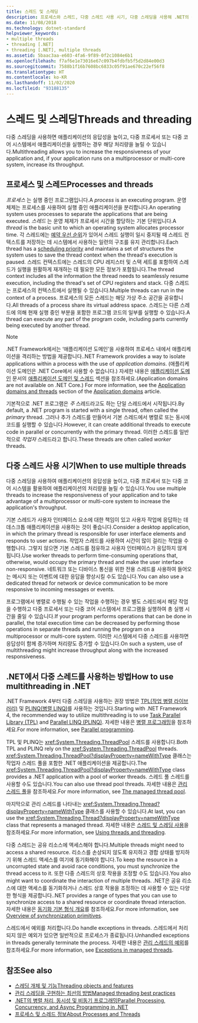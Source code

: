 ```yaml
---
title: 스레드 및 스레딩
description: 프로세스와 스레드, 다중 스레드 사용 시기, 다중 스레딩을 사용해 .NET의 응답성이나 처리량을 높이는 방법을 포함하여 스레딩에 대해 알아봅니다.
ms.date: 11/08/2018
ms.technology: dotnet-standard
helpviewer_keywords:
- multiple threads
- threading [.NET]
- threading [.NET], multiple threads
ms.assetid: 5baac3aa-e603-4fa6-9f89-0f2c1084e6b1
ms.openlocfilehash: f7af6e1e73016e67c097b4fdbfb5f5d2d84e00d3
ms.sourcegitcommit: 7588b1f16b7608bc6833c05f91ae670c22ef56f8
ms.translationtype: HT
ms.contentlocale: ko-KR
ms.lasthandoff: 11/02/2020
ms.locfileid: "93188135"
---
```

# <a name="threads-and-threading"></a><span data-ttu-id="25ea8-103">스레드 및 스레딩</span><span class="sxs-lookup"><span data-stu-id="25ea8-103">Threads and threading</span></span>

<span data-ttu-id="25ea8-104">다중 스레딩을 사용하면 애플리케이션의 응답성을 높이고, 다중 프로세서 또는 다중 코어 시스템에서 애플리케이션을 실행하는 경우 해당 처리량을 늘릴 수 있습니다.</span><span class="sxs-lookup"><span data-stu-id="25ea8-104">Multithreading allows you to increase the responsiveness of your application and, if your application runs on a multiprocessor or multi-core system, increase its throughput.</span></span>

## <a name="processes-and-threads"></a><span data-ttu-id="25ea8-105">프로세스 및 스레드</span><span class="sxs-lookup"><span data-stu-id="25ea8-105">Processes and threads</span></span>

<span data-ttu-id="25ea8-106">*프로세스* 는 실행 중인 프로그램입니다.</span><span class="sxs-lookup"><span data-stu-id="25ea8-106">A *process* is an executing program.</span></span> <span data-ttu-id="25ea8-107">운영 체제는 프로세스를 사용하여 실행 중인 애플리케이션을 분리합니다.</span><span class="sxs-lookup"><span data-stu-id="25ea8-107">An operating system uses processes to separate the applications that are being executed.</span></span> <span data-ttu-id="25ea8-108">*스레드* 는 운영 체제가 프로세서 시간을 할당하는 기본 단위입니다.</span><span class="sxs-lookup"><span data-stu-id="25ea8-108">A *thread* is the basic unit to which an operating system allocates processor time.</span></span> <span data-ttu-id="25ea8-109">각 스레드에는 [예약 우선 순위](scheduling-threads.md)가 있어서 스레드 실행이 일시 중지될 때 스레드 컨텍스트를 저장하는 데 시스템에서 사용하는 일련의 구조를 유지 관리합니다.</span><span class="sxs-lookup"><span data-stu-id="25ea8-109">Each thread has a [scheduling priority](scheduling-threads.md) and maintains a set of structures the system uses to save the thread context when the thread's execution is paused.</span></span> <span data-ttu-id="25ea8-110">스레드 컨텍스트에는 스레드의 CPU 레지스터 및 스택 세트를 포함하여 스레드가 실행을 원활하게 재개하는 데 필요한 모든 정보가 포함됩니다.</span><span class="sxs-lookup"><span data-stu-id="25ea8-110">The thread context includes all the information the thread needs to seamlessly resume execution, including the thread's set of CPU registers and stack.</span></span> <span data-ttu-id="25ea8-111">다중 스레드는 프로세스의 컨텍스트에서 실행될 수 있습니다.</span><span class="sxs-lookup"><span data-stu-id="25ea8-111">Multiple threads can run in the context of a process.</span></span> <span data-ttu-id="25ea8-112">프로세스의 모든 스레드는 해당 가상 주소 공간을 공유합니다.</span><span class="sxs-lookup"><span data-stu-id="25ea8-112">All threads of a process share its virtual address space.</span></span> <span data-ttu-id="25ea8-113">스레드는 다른 스레드에 의해 현재 실행 중인 부분을 포함한 프로그램 코드의 일부를 실행할 수 있습니다.</span><span class="sxs-lookup"><span data-stu-id="25ea8-113">A thread can execute any part of the program code, including parts currently being executed by another thread.</span></span>

> [!NOTE]
> <span data-ttu-id="25ea8-114">.NET Framework에서는 ‘애플리케이션 도메인’을 사용하여 프로세스 내에서 애플리케이션을 격리하는 방법을 제공합니다.</span><span class="sxs-lookup"><span data-stu-id="25ea8-114">.NET Framework provides a way to isolate applications within a process with the use of *application domains*.</span></span> <span data-ttu-id="25ea8-115">(애플리케이션 도메인은 .NET Core에서 사용할 수 없습니다.) 자세한 내용은 [애플리케이션 도메인](../../framework/app-domains/application-domains.md) 문서의 [애플리케이션 도메인 및 스레드](../../framework/app-domains/application-domains.md#application-domains-and-threads) 섹션을 참조하세요.</span><span class="sxs-lookup"><span data-stu-id="25ea8-115">(Application domains are not available on .NET Core.) For more information, see the [Application domains and threads](../../framework/app-domains/application-domains.md#application-domains-and-threads) section of the [Application domains](../../framework/app-domains/application-domains.md) article.</span></span>

<span data-ttu-id="25ea8-116">기본적으로 .NET 프로그램은 *주* 스레드라고도 하는 단일 스레드에서 시작됩니다.</span><span class="sxs-lookup"><span data-stu-id="25ea8-116">By default, a .NET program is started with a single thread, often called the *primary* thread.</span></span> <span data-ttu-id="25ea8-117">그러나 추가 스레드를 만들어서 기본 스레드에서 병렬로 또는 동시에 코드를 실행할 수 있습니다.</span><span class="sxs-lookup"><span data-stu-id="25ea8-117">However, it can create additional threads to execute code in parallel or concurrently with the primary thread.</span></span> <span data-ttu-id="25ea8-118">이러한 스레드를 일반적으로 *작업자* 스레드라고 합니다.</span><span class="sxs-lookup"><span data-stu-id="25ea8-118">These threads are often called *worker* threads.</span></span>

## <a name="when-to-use-multiple-threads"></a><span data-ttu-id="25ea8-119">다중 스레드 사용 시기</span><span class="sxs-lookup"><span data-stu-id="25ea8-119">When to use multiple threads</span></span>

<span data-ttu-id="25ea8-120">다중 스레딩을 사용하여 애플리케이션의 응답성을 높이고, 다중 프로세서 또는 다중 코어 시스템을 활용하여 애플리케이션의 처리량을 늘릴 수 있습니다.</span><span class="sxs-lookup"><span data-stu-id="25ea8-120">You use multiple threads to increase the responsiveness of your application and to take advantage of a multiprocessor or multi-core system to increase the application's throughput.</span></span>

<span data-ttu-id="25ea8-121">기본 스레드가 사용자 인터페이스 요소에 대한 책임이 있고 사용자 작업에 응답하는 데 데스크톱 애플리케이션을 사용하는 것이 좋습니다.</span><span class="sxs-lookup"><span data-stu-id="25ea8-121">Consider a desktop application, in which the primary thread is responsible for user interface elements and responds to user actions.</span></span> <span data-ttu-id="25ea8-122">작업자 스레드를 사용하여 시간이 많이 걸리는 작업을 수행합니다. 그렇지 않으면 기본 스레드를 점유하고 사용자 인터페이스가 응답하지 않게 됩니다.</span><span class="sxs-lookup"><span data-stu-id="25ea8-122">Use worker threads to perform time-consuming operations that, otherwise, would occupy the primary thread and make the user interface non-responsive.</span></span> <span data-ttu-id="25ea8-123">네트워크 또는 디바이스 통신을 위한 전용 스레드를 사용하여 들어오는 메시지 또는 이벤트에 대한 응답을 향상시킬 수도 있습니다.</span><span class="sxs-lookup"><span data-stu-id="25ea8-123">You can also use a dedicated thread for network or device communication to be more responsive to incoming messages or events.</span></span>

<span data-ttu-id="25ea8-124">프로그램에서 병렬로 수행될 수 있는 작업을 수행하는 경우 별도 스레드에서 해당 작업을 수행하고 다중 프로세서 또는 다중 코어 시스템에서 프로그램을 실행하여 총 실행 시간을 줄일 수 있습니다.</span><span class="sxs-lookup"><span data-stu-id="25ea8-124">If your program performs operations that can be done in parallel, the total execution time can be decreased by performing those operations in separate threads and running the program on a multiprocessor or multi-core system.</span></span> <span data-ttu-id="25ea8-125">이러한 시스템에서 다중 스레드를 사용하면 응답성이 함께 증가하며 처리량도 증가할 수 있습니다.</span><span class="sxs-lookup"><span data-stu-id="25ea8-125">On such a system, use of multithreading might increase throughput along with the increased responsiveness.</span></span>

## <a name="how-to-use-multithreading-in-net"></a><span data-ttu-id="25ea8-126">.NET에서 다중 스레드를 사용하는 방법</span><span class="sxs-lookup"><span data-stu-id="25ea8-126">How to use multithreading in .NET</span></span>

<span data-ttu-id="25ea8-127">.NET Framework 4부터 다중 스레딩을 사용하는 권장 방법은 [TPL(작업 병렬 라이브러리)](../parallel-programming/task-parallel-library-tpl.md) 및 [PLINQ(병렬 LINQ)](../parallel-programming/introduction-to-plinq.md)를 사용하는 것입니다.</span><span class="sxs-lookup"><span data-stu-id="25ea8-127">Starting with .NET Framework 4, the recommended way to utilize multithreading is to use [Task Parallel Library (TPL)](../parallel-programming/task-parallel-library-tpl.md) and [Parallel LINQ (PLINQ)](../parallel-programming/introduction-to-plinq.md).</span></span> <span data-ttu-id="25ea8-128">자세한 내용은 [병렬 프로그래밍](../parallel-programming/index.md)을 참조하세요.</span><span class="sxs-lookup"><span data-stu-id="25ea8-128">For more information, see [Parallel programming](../parallel-programming/index.md).</span></span>

<span data-ttu-id="25ea8-129">TPL 및 PLINQ는 <xref:System.Threading.ThreadPool> 스레드를 사용합니다.</span><span class="sxs-lookup"><span data-stu-id="25ea8-129">Both TPL and PLINQ rely on the <xref:System.Threading.ThreadPool> threads.</span></span> <span data-ttu-id="25ea8-130"><xref:System.Threading.ThreadPool?displayProperty=nameWithType> 클래스는 작업자 스레드 풀을 포함한 .NET 애플리케이션을 제공합니다.</span><span class="sxs-lookup"><span data-stu-id="25ea8-130">The <xref:System.Threading.ThreadPool?displayProperty=nameWithType> class provides a .NET application with a pool of worker threads.</span></span> <span data-ttu-id="25ea8-131">스레드 풀 스레드를 사용할 수도 있습니다.</span><span class="sxs-lookup"><span data-stu-id="25ea8-131">You can also use thread pool threads.</span></span> <span data-ttu-id="25ea8-132">자세한 내용은 [관리 스레드 풀](the-managed-thread-pool.md)을 참조하세요.</span><span class="sxs-lookup"><span data-stu-id="25ea8-132">For more information, see [The managed thread pool](the-managed-thread-pool.md).</span></span>

<span data-ttu-id="25ea8-133">마지막으로 관리 스레드를 나타내는 <xref:System.Threading.Thread?displayProperty=nameWithType> 클래스를 사용할 수 있습니다.</span><span class="sxs-lookup"><span data-stu-id="25ea8-133">At last, you can use the <xref:System.Threading.Thread?displayProperty=nameWithType> class that represents a managed thread.</span></span> <span data-ttu-id="25ea8-134">자세한 내용은 [스레드 및 스레딩 사용](using-threads-and-threading.md)을 참조하세요.</span><span class="sxs-lookup"><span data-stu-id="25ea8-134">For more information, see [Using threads and threading](using-threads-and-threading.md).</span></span>

<span data-ttu-id="25ea8-135">다중 스레드는 공유 리소스에 액세스해야 합니다.</span><span class="sxs-lookup"><span data-stu-id="25ea8-135">Multiple threads might need to access a shared resource.</span></span> <span data-ttu-id="25ea8-136">리소스를 손상되지 않도록 유지하고 경합 상태를 방지하기 위해 스레드 액세스를 여기에 동기화해야 합니다.</span><span class="sxs-lookup"><span data-stu-id="25ea8-136">To keep the resource in a uncorrupted state and avoid race conditions, you must synchronize the thread access to it.</span></span> <span data-ttu-id="25ea8-137">또한 다중 스레드의 상호 작용을 조정할 수도 있습니다.</span><span class="sxs-lookup"><span data-stu-id="25ea8-137">You also might want to coordinate the interaction of multiple threads.</span></span> <span data-ttu-id="25ea8-138">.NET은 공유 리소스에 대한 액세스를 동기화하거나 스레드 상호 작용을 조정하는 데 사용할 수 있는 다양한 형식을 제공합니다.</span><span class="sxs-lookup"><span data-stu-id="25ea8-138">.NET provides a range of types that you can use to synchronize access to a shared resource or coordinate thread interaction.</span></span> <span data-ttu-id="25ea8-139">자세한 내용은 [동기화 기본 형식 개요](overview-of-synchronization-primitives.md)를 참조하세요.</span><span class="sxs-lookup"><span data-stu-id="25ea8-139">For more information, see [Overview of synchronization primitives](overview-of-synchronization-primitives.md).</span></span>

<span data-ttu-id="25ea8-140">스레드에서 예외를 처리합니다.</span><span class="sxs-lookup"><span data-stu-id="25ea8-140">Do handle exceptions in threads.</span></span> <span data-ttu-id="25ea8-141">스레드에서 처리되지 않은 예외가 있으면 일반적으로 프로세스가 종료됩니다.</span><span class="sxs-lookup"><span data-stu-id="25ea8-141">Unhandled exceptions in threads generally terminate the process.</span></span> <span data-ttu-id="25ea8-142">자세한 내용은 [관리 스레드의 예외](exceptions-in-managed-threads.md)를 참조하세요.</span><span class="sxs-lookup"><span data-stu-id="25ea8-142">For more information, see [Exceptions in managed threads](exceptions-in-managed-threads.md).</span></span>

## <a name="see-also"></a><span data-ttu-id="25ea8-143">참조</span><span class="sxs-lookup"><span data-stu-id="25ea8-143">See also</span></span>

- [<span data-ttu-id="25ea8-144">스레딩 개체 및 기능</span><span class="sxs-lookup"><span data-stu-id="25ea8-144">Threading objects and features</span></span>](threading-objects-and-features.md)
- [<span data-ttu-id="25ea8-145">관리 스레딩을 구현하는 최선의 방법</span><span class="sxs-lookup"><span data-stu-id="25ea8-145">Managed threading best practices</span></span>](managed-threading-best-practices.md)
- [<span data-ttu-id="25ea8-146">.NET의 병렬 처리, 동시성 및 비동기 프로그래밍</span><span class="sxs-lookup"><span data-stu-id="25ea8-146">Parallel Processing, Concurrency, and Async Programming in .NET</span></span>](../parallel-processing-and-concurrency.md)
- [<span data-ttu-id="25ea8-147">프로세스 및 스레드 정보</span><span class="sxs-lookup"><span data-stu-id="25ea8-147">About Processes and Threads</span></span>](/windows/desktop/procthread/about-processes-and-threads)
